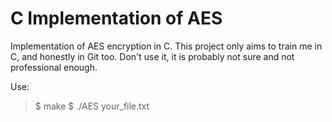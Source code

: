 # C Implementation of AES
Implementation of AES encryption in C.
This project only aims to train me in C, and honestly in Git too. Don't use it, it is probably not sure and not professional enough.

Use: 
> $ make
> $ ./AES your_file.txt
